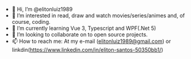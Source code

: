 - 👋 Hi, I’m @elitonluiz1989
- 👀 I’m interested in read, draw and watch movies/series/animes and, of course, coding.
- 🌱 I’m currently learning Vue 3, Typescript and WPF(.Net 5) 
- 💞️ I’m looking to collaborate on to open source projects.
- 📫 How to reach me: At my e-mail (elitonluiz1989@gmail.com) or linkdin(https://www.linkedin.com/in/eliton-santos-50350bb1/)

<!---
elitonluiz1989/elitonluiz1989 is a ✨ special ✨ repository because its `README.md` (this file) appears on your GitHub profile.
You can click the Preview link to take a look at your changes.
--->
